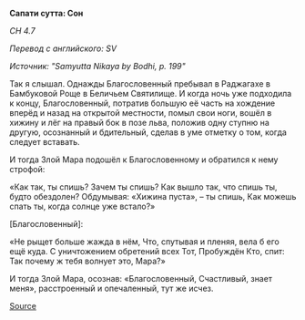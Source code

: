 **Сапати сутта: Сон**

_СН 4\.7_

_Перевод с английского: SV_

_Источник: "Samyutta Nikaya by Bodhi, p\. 199"_

Так я слышал\. Однажды Благословенный пребывал в Раджагахе в Бамбуковой Роще в Беличьем Святилище\. И когда ночь уже подходила к концу, Благословенный, потратив большую её часть на хождение вперёд и назад на открытой местности, помыл свои ноги, вошёл в хижину и лёг на правый бок в позе льва, положив одну ступню на другую, осознанный и бдительный, сделав в уме отметку о том, когда следует вставать\.

И тогда Злой Мара подошёл к Благословенному и обратился к нему строфой:

«Как так, ты спишь? Зачем ты спишь? Как вышло так, что спишь ты, будто обездолен? Обдумывая: «Хижина пуста», – ты спишь, Как можешь спать ты, когда солнце уже встало?»

\[Благословенный\]:

«Не рыщет больше жажда в нём, Что, спутывая и пленяя, вела б его ещё куда\. С уничтожением обретений всех Тот, Пробуждён Кто, спит: Так почему ж тебя волнует это, Мара?»

И тогда Злой Мара, осознав: «Благословенный, Счастливый, знает меня», расстроенный и опечаленный, тут же исчез\.

[Source](https://www\.theravada\.ru/Teaching/Canon/Suttanta/Texts/sn4_7\-sapati\-sutta\-sv\.htm)